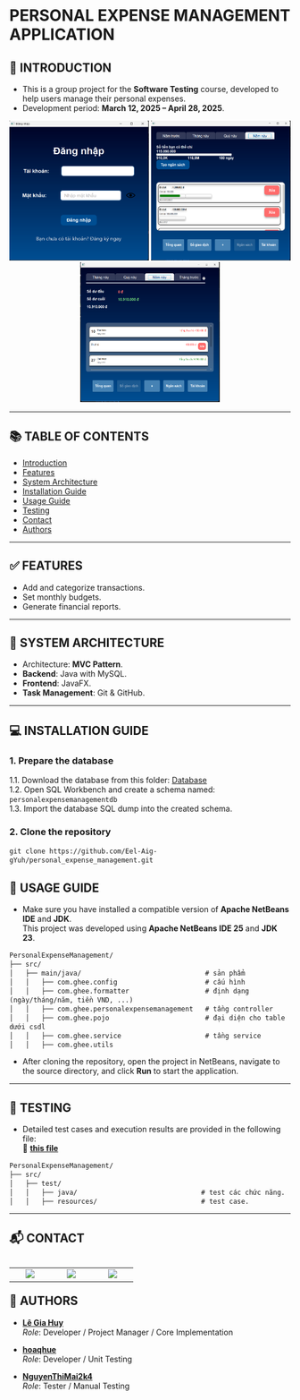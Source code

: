 # PERSONAL EXPENSE MANAGEMENT APPLICATION

## 📌 INTRODUCTION
- This is a group project for the **Software Testing** course, developed to help users manage their personal expenses.
- Development period: **March 12, 2025 – April 28, 2025**.
<p align="center">
  <img src="https://github.com/Eel-Aig-gYuh/personal_expense_management/blob/main/Others/Img/loginPage.png" width="250" height="250"/>
  <img src="https://github.com/Eel-Aig-gYuh/personal_expense_management/blob/main/Others/Img/budgetPage.png" width="250" height="250"/>
  <img src="https://github.com/Eel-Aig-gYuh/personal_expense_management/blob/main/Others/Img/homePage.png" width="250" height="250"/>
</p>

---

## 📚 TABLE OF CONTENTS
- [Introduction](#-introduction)
- [Features](#-features)
- [System Architecture](#-system-architecture)
- [Installation Guide](#-installation-guide)
- [Usage Guide](#-usage-guide)
- [Testing](#-testing)
- [Contact](#-contact)
- [Authors](#-authors)

---

## ✅ FEATURES
- Add and categorize transactions.
- Set monthly budgets.
- Generate financial reports.

---

## 🧩 SYSTEM ARCHITECTURE
- Architecture: **MVC Pattern**.
- **Backend**: Java with MySQL.  
- **Frontend**: JavaFX.  
- **Task Management**: Git & GitHub.

---

## 💻 INSTALLATION GUIDE

### 1. Prepare the database
1.1. Download the database from this folder: [Database](https://github.com/Eel-Aig-gYuh/personal_expense_management/tree/main/Database)  
1.2. Open SQL Workbench and create a schema named: `personalexpensemanagementdb`  
1.3. Import the database SQL dump into the created schema.

### 2. Clone the repository
```
git clone https://github.com/Eel-Aig-gYuh/personal_expense_management.git
```

## 🚀 USAGE GUIDE
- Make sure you have installed a compatible version of **Apache NetBeans IDE** and **JDK**.  
  This project was developed using **Apache NetBeans IDE 25** and **JDK 23**.
```
PersonalExpenseManagement/
├── src/                   
│   ├── main/java/                               # sản phẩm
│   │   ├── com.ghee.config                      # cấu hình
│   │   ├── com.ghee.formatter                   # định dạng (ngày/tháng/năm, tiền VND, ...)
│   │   ├── com.ghee.personalexpensemanagement   # tầng controller
│   │   ├── com.ghee.pojo                        # đại diện cho table dưới csdl
│   │   ├── com.ghee.service                     # tầng service
│   │   ├── com.ghee.utils 
```
- After cloning the repository, open the project in NetBeans, navigate to the source directory, and click **Run** to start the application.

---

## 🧪 TESTING
- Detailed test cases and execution results are provided in the following file:  
  📄 **[this file](https://github.com/Eel-Aig-gYuh/personal_expense_management/blob/main/Others/Nhom4_QuanLyChiTieu.xlsx)**
```
PersonalExpenseManagement/
├── src/                   
│   ├── test/                        
│   │   ├── java/                               # test các chức năng.
│   │   ├── resources/                          # test case.
```

---

## 📬 CONTACT
<table width="100" align='left'>
    <tr>
        <td align='center' width="60">
            <a href="https://www.facebook.com/nhois031/"><img src="https://th.bing.com/th/id/OIP.K61w8tCEKaKN--vUwjeSSwHaHa?w=201&h=201&c=7&r=0&o=5&dpr=1.3&pid=1.7" width="60"></a>
        </td>
        <td align='center' width="60">
            <a href="https://www.instagram.com/nhois031/"><img src="https://cdn-icons-png.flaticon.com/512/1409/1409946.png" width="60"></a>
        </td>
        <td align='center' width="60">
            <a href="https://www.linkedin.com/in/huy-l%C3%AA-0871a92b8/"><img src="https://cdn-icons-png.flaticon.com/512/1409/1409945.png" width="60"></a>
        </td>
    </tr> 
</table>
</br>

---

## 👥 AUTHORS

- **[Lê Gia Huy](https://github.com/Eel-Aig-gYuh)**  
  *Role*: Developer / Project Manager / Core Implementation

- **[hoaqhue](https://github.com/hoaqhue)**  
  *Role*: Developer / Unit Testing

- **[NguyenThiMai2k4](https://github.com/NguyenThiMai2k4)**  
  *Role*: Tester / Manual Testing
